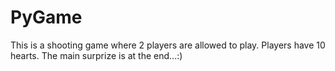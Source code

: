 # PyGame
This is a shooting game where 2 players are allowed to play. Players have 10 hearts. The main surprize is at the end...:)
